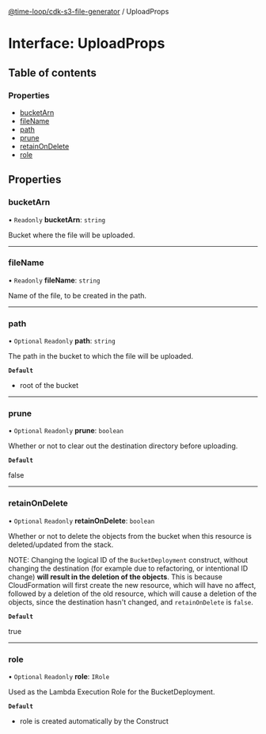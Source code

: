 [@time-loop/cdk-s3-file-generator](../README.md) / UploadProps

# Interface: UploadProps

## Table of contents

### Properties

- [bucketArn](UploadProps.md#bucketarn)
- [fileName](UploadProps.md#filename)
- [path](UploadProps.md#path)
- [prune](UploadProps.md#prune)
- [retainOnDelete](UploadProps.md#retainondelete)
- [role](UploadProps.md#role)

## Properties

### bucketArn

• `Readonly` **bucketArn**: `string`

Bucket where the file will be uploaded.

___

### fileName

• `Readonly` **fileName**: `string`

Name of the file, to be created in the path.

___

### path

• `Optional` `Readonly` **path**: `string`

The path in the bucket to which the file will be uploaded.

**`Default`**

- root of the bucket

___

### prune

• `Optional` `Readonly` **prune**: `boolean`

Whether or not to clear out the destination directory before uploading.

**`Default`**

false

___

### retainOnDelete

• `Optional` `Readonly` **retainOnDelete**: `boolean`

Whether or not to delete the objects from the bucket when this resource
is deleted/updated from the stack.

NOTE: Changing the logical ID of the `BucketDeployment` construct, without changing the destination
(for example due to refactoring, or intentional ID change) **will result in the deletion of the objects**.
This is because CloudFormation will first create the new resource, which will have no affect,
followed by a deletion of the old resource, which will cause a deletion of the objects,
since the destination hasn't changed, and `retainOnDelete` is `false`.

**`Default`**

true

___

### role

• `Optional` `Readonly` **role**: `IRole`

Used as the Lambda Execution Role for the BucketDeployment.

**`Default`**

- role is created automatically by the Construct
